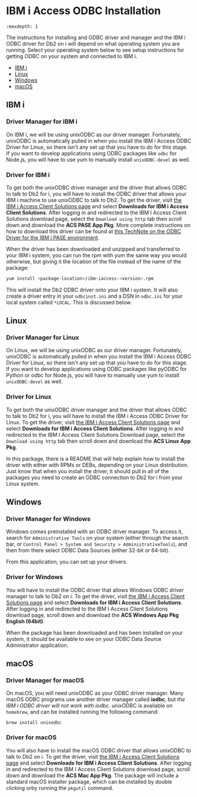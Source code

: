 # IBM i Access ODBC Installation

```{toctree}
:maxdepth: 1
```

The instructions for installing and ODBC driver and manager and the IBM i ODBC
driver for Db2 on i will depend on what operating system you are running. Select
your operating system below to see setup instructions for getting ODBC on your
system and connected to IBM i.

* [IBM i](#ibm-i)
* [Linux](#linux)
* [Windows](#windows)
* [macOS](#macOS)

## IBM i

### Driver Manager for IBM i

On IBM i, we will be using unixODBC as our driver manager. Fortunately, unixODBC
is automatically pulled in when you install the IBM i Access ODBC Driver for
Linux, so there isn't any set up that you have to do for this stage. If you want
to develop applications using ODBC packages like `odbc` for
Node.js, you will have to use yum to manually install `unixODBC-devel` as well.

### Driver for IBM i

To get both the unixODBC driver manager and the driver that allows ODBC to talk
to Db2 for i, you will have to install the ODBC driver that allows your IBM i
machine to use unixODBC to talk to Db2. To get the driver, visit
[the IBM i Access Client Solutions page](https://www-01.ibm.com/support/docview.wss?uid=isg3T1026805)
and select **Downloads for IBM i Access Client Solutions**. After logging in and
redirected to the IBM I Access Client Solutions download page, select the
`Download using http` tab then scroll down and download the
**ACS PASE App Pkg**.  More complete instructions on how to download this driver
can be found at [this TechNote on the ODBC Driver for the IBM i PASE environment](https://www-01.ibm.com/support/docview.wss?uid=ibm10885929).

When the driver has been downloaded and unzipped and transferred to your IBM i
system, you can run the rpm with yum the same way you would otherwise, but
giving it the location of the file instead of the name of the package:

```bash
yum install <package-location>/ibm-iaccess-<version>.rpm
```

This will install the Db2 ODBC driver onto your IBM i system. It will also
create a driver entry in your `odbcinst.ini` and a DSN in `odbc.ini` for your
local system called `*LOCAL`. This is discussed below.

## Linux

### Driver Manager for Linux

On Linux, we will be using unixODBC as our driver manager. Fortunately, unixODBC
is automatically pulled in when you install the IBM i Access ODBC Driver for
Linux, so there isn't any set up that you have to do for this stage. If you want
to develop applications using ODBC packages like pyODBC for Python or odbc for
Node.js, you will have to manually use yum to install `unixODBC-devel` as well.

### Driver for Linux

To get both the unixODBC driver manager and the driver that allows ODBC to talk
to Db2 for i, you will have to install the IBM i Access ODBC Driver for Linux.
To get the driver, visit [the IBM i Access Client Solutions page](https://www-01.ibm.com/support/docview.wss?id=isg3T1026805)
and select **Downloads for IBM i Access Client Solutions**. After logging in and
redirected to the IBM I Access Client Solutions Download page, select the
`Download using http` tab then scroll down and download the **ACS Linux App Pkg**.

In this package, there is a README that will help explain how to install the
driver with either with RPMs or DEBs, depending on your Linux distribution. Just
know that when you install the driver, it should pull in all of the packages you
need to create an ODBC connection to Db2 for i from your Linux system.

## Windows

### Driver Manager for Windows

Windows comes preinstalled with an ODBC driver manager. To access it, search for
`Administrative Tools` on your system (either through the search bar, or
`Control Panel > System and Security > AdministrativeTools`), and then from
there select ODBC Data Sources (either 32-bit or 64-bit).

From this application, you can set up your drivers.

### Driver for Windows

You will have to install the ODBC driver that allows Windows ODBC driver manager
to talk to Db2 on i. To get the driver, visit
[the IBM i Access Client Solutions page](https://www-01.ibm.com/support/docview.wss?uid=isg3T1026805)
and select **Downloads for IBM i Access Client Solutions**. After logging in and
redirected to the IBM I Access Client Solutions download page, scroll down and
download the **ACS Windows App Pkg English (64bit)**.

When the package has been downloaded and has been installed on your system, it
should be available to see on your ODBC Data Source Administrator application.

## macOS

### Driver Manager for macOS

On macOS, you will need unixODBC as your ODBC driver manager. Many macOS ODBC
programs use another driver manager called **iodbc**, but *the IBM i ODBC driver
will not work with iodbc*. unixODBC is available on `homebrew`, and can be
installed running the following command:

```shell
brew install unixodbc
```

### Driver for macOS

You will also have to install the macOS ODBC driver that allows unixODBC to talk
to Db2 on i. To get the driver, visit [the IBM i Access Client Solutions page](https://www-01.ibm.com/support/docview.wss?uid=isg3T1026805)
and select **Downloads for IBM i Access Client Solutions**. After logging in and
redirected to the IBM I Access Client Solutions download page, scroll down and
download the **ACS Mac App Pkg**. The package will include a standard macOS
installer package, which can be installed by double clicking orby running the
`pkgutil` command.
